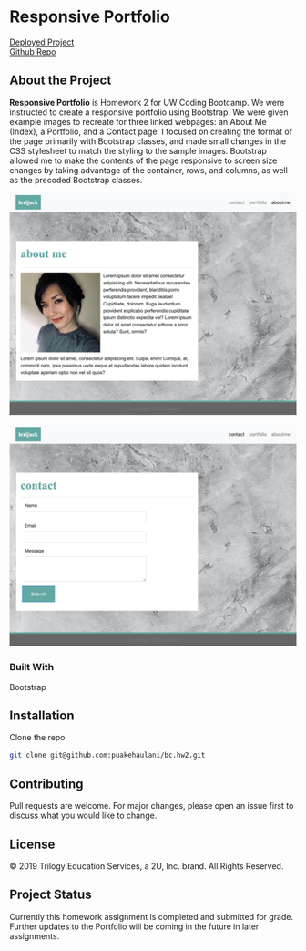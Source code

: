 # Responsive Portfolio

[Deployed Project](https://puakehaulani.github.io/bc.hw2/)  
[Github Repo](https://github.com/puakehaulani/bc.hw2)

## About the Project

**Responsive Portfolio** is Homework 2 for UW Coding Bootcamp. We were instructed to create a responsive portfolio using Bootstrap. We were given example images to recreate for three linked webpages: an About Me (Index), a Portfolio, and a Contact page. I focused on creating the format of the page primarily with Bootstrap classes, and made small changes in the CSS stylesheet to match the styling to the sample images. Bootstrap allowed me to make the contents of the page responsive to screen size changes by taking advantage of the container, rows, and columns, as well as the precoded Bootstrap classes.

![Index](/assets/aboutme.png)

<!-- ![Portfolio](/assets/portfolio.png) -->

![Contact](/assets/ContactPage.png)

### Built With

Bootstrap

## Installation

Clone the repo

```bash
git clone git@github.com:puakehaulani/bc.hw2.git
```

## Contributing

Pull requests are welcome. For major changes, please open an issue first to discuss what you would like to change.

## License

© 2019 Trilogy Education Services, a 2U, Inc. brand.
All Rights Reserved.

## Project Status

Currently this homework assignment is completed and submitted for grade. Further updates to the Portfolio will be coming in the future in later assignments.

